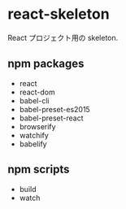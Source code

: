 # react-skeleton

React プロジェクト用の skeleton.

## npm packages

- react
- react-dom
- babel-cli
- babel-preset-es2015
- babel-preset-react
- browserify
- watchify
- babelify

## npm scripts

- build
- watch
